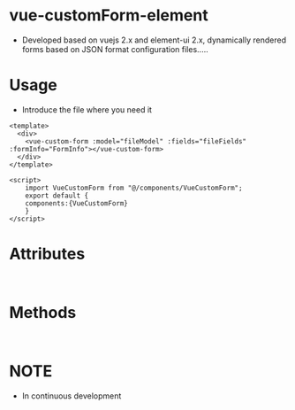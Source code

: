 # vue-customForm-element

* Developed based on vuejs 2.x and element-ui 2.x, dynamically rendered forms based on JSON format configuration files.....

# Usage
* Introduce the file where you need it
```
<template>
  <div>
    <vue-custom-form :model="fileModel" :fields="fileFields" :formInfo="FormInfo"></vue-custom-form>
  </div>
</template>

<script>
    import VueCustomForm from "@/components/VueCustomForm";
    export default {
    components:{VueCustomForm}
    }
</script>
```


# Attributes
```


```
# Methods
```


```


# NOTE
* In continuous development


